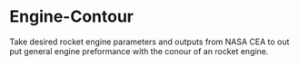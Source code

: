 # Engine-Contour

Take desired rocket engine parameters and outputs from NASA CEA to out put general engine preformance with the conour of an rocket engine.
